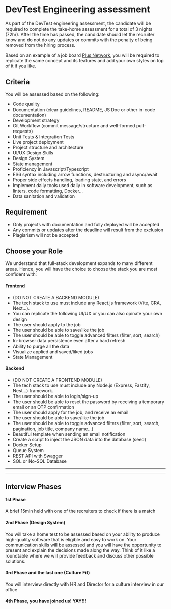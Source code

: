 # DevTest Engineering assessment

As part of the DevTest engineering assessment, the candidate will be required to complete the take-home assessment for a total of 3 nights (72hr). After the time has passed, the candidate should let the recruiter know and do not do any updates or commits with the penalty of being removed from the hiring process.

Based on an example of a job board [Plus Network](https://plusnetwork.netlify.app/), you will be required to replicate the same concept and its features and add your own styles on top of it if you like.

## Criteria
You will be assessed based on the following:
- Code quality
- Documentation (clear guidelines, README, JS Doc or other in-code documentation)
- Development strategy
- Git Workflow (commit message/structure and well-formed pull-requests)
- Unit Tests & Integration Tests
- Live project deployment
- Project structure and architecture
- UI/UX Design Skills
- Design System
- State management
- Proficiency in Javascript/Typescript
- ES6 syntax including arrow functions, destructuring and async/await
- Proper side effects handling, loading state, and errors
- Implement daily tools used daily in software development, such as linters, code formatting, Docker…
- Data sanitation and validation

## Requirement
- Only projects with documentation and fully deployed will be accepted
- Any commits or updates after the deadline will result from the exclusion
- Plagiarism will not be accepted

## Choose your Role
We understand that full-stack development expands to many different areas. Hence, you will have the choice to choose the stack you are most confident with:

#### Frontend
- (DO NOT CREATE A BACKEND MODULE)
- The tech stack to use must include any React.js framework (Vite, CRA, Next...).
- You can replicate the following UI/UX or you can also opinate your own design
- The user should apply to the job
- The user should be able to save/like the job
- The user should be able to toggle advanced filters (filter, sort, search)
- In-browser data persistence even after a hard refresh
- Ability to purge all the data
- Visualize applied and saved/liked jobs
- State Management

#### Backend
- (DO NOT CREATE A FRONTEND MODULE)
- The tech stack to use must include any Node.js (Express, Fastify, Nest...) framework.
- The user should be able to login/sign-up
- The user should be able to reset the password by receiving a temporary email or an OTP confirmation
- The user should apply for the job, and receive an email
- The user should be able to save/like the job
- The user should be able to toggle advanced filters (filter, sort, search, pagination, job title, company name…)
- Beautiful template when sending an email notification
- Create a script to inject the JSON data into the database (seed)
- Docker Setup
- Queue System
- REST API with Swagger
- SQL or No-SQL Database

---
---

## Interview Phases
#### 1st Phase
A brief 15min held with one of the recruiters to check if there is a match

#### 2nd Phase (Design System)
You will take a home test to be assessed based on your ability to produce high-quality software that is eligible and easy to work on.
Your communication skills will be assessed and you will have the opportunity to present and explain the decisions made along the way. Think of it like a roundtable where we will provide feedback and discuss other possible solutions.

#### 3rd Phase and the last one (Culture Fit)
You will interview directly with HR and Director for a culture interview in our office

#### 4th Phase, you have joined us! YAY!!!


